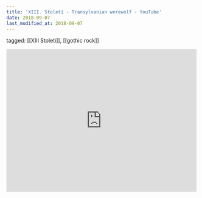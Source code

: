 ```yaml
---
title: 'XIII. Století - Transylvanian werewolf - YouTube'
date: 2018-09-07
last_modified_at: 2018-09-07
---
```

tagged: [[XIII Stoleti]], [[gothic rock]]
<iframe allow="accelerometer; autoplay; clipboard-write; encrypted-media; gyroscope; picture-in-picture" allowfullscreen="" frameborder="0" height="375" id="youtube_iframe" src="https://www.youtube.com/embed/BW7t0M_FQ6A?feature=oembed&amp;enablejsapi=1&amp;origin=https://safe.txmblr.com&amp;wmode=opaque" width="500"></iframe>